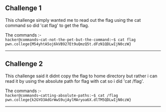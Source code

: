 ## Challenge 1
This challenge simply wanted me to read out the flag using the cat command so did 'cat flag' to get the flag.

The commands :- <br/>
`hacker@commands~cat-not-the-pet-but-the-command:~$ cat flag`<br/> 
`pwn.college{M54yhtA5oj6kVB927Et9uQmzQ5t.dFzN1QDLwIjN0czW}`<br/>

- - -

## Challenge 2
This challenge said it didnt copy the flag to home directory but rather i can read it by using the absolute path for flag with cat so i did 'cat /flag'.

The commands :- <br/>
`hacker@commands~catting-absolute-paths:~$ cat /flag`<br/> 
`pwn.college{k2GYO3AdGrWwS9ujAylMAryoa6X.dlTM5QDLwIjN0czW}`<br/>

- - -
